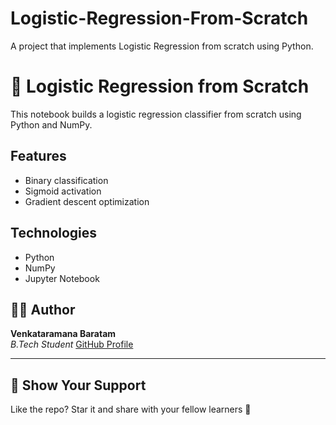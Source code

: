 # Logistic-Regression-From-Scratch
A project that implements Logistic Regression from scratch using Python.
# 🔐 Logistic Regression from Scratch

This notebook builds a logistic regression classifier from scratch using Python and NumPy.

## Features
- Binary classification
- Sigmoid activation
- Gradient descent optimization

## Technologies
- Python
- NumPy
- Jupyter Notebook
## 👨‍💻 Author
**Venkataramana Baratam**  
_B.Tech Student_
[GitHub Profile](https://github.com/Venkataramana-Baratam)

---

## 🌟 Show Your Support
Like the repo? Star it and share with your fellow learners 🚀
